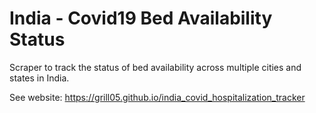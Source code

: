 # India - Covid19 Bed Availability Status 

Scraper to track the status of bed availability across multiple cities and states in India.

See website: https://grill05.github.io/india_covid_hospitalization_tracker
